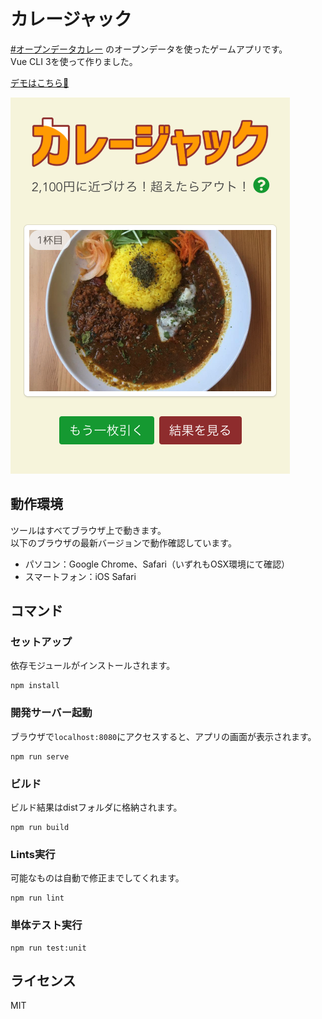 # カレージャック

[#オープンデータカレー](https://www.facebook.com/opendatacurry/) のオープンデータを使ったゲームアプリです。  
Vue CLI 3を使って作りました。

 [デモはこちら🍛](https://curryjack.zzzmisa.com)

![screenshot](./public/screenshot.png)

## 動作環境
ツールはすべてブラウザ上で動きます。  
以下のブラウザの最新バージョンで動作確認しています。
- パソコン：Google Chrome、Safari（いずれもOSX環境にて確認）
- スマートフォン：iOS Safari

## コマンド
### セットアップ
依存モジュールがインストールされます。
```
npm install
```

### 開発サーバー起動
ブラウザで`localhost:8080`にアクセスすると、アプリの画面が表示されます。
```
npm run serve
```

### ビルド
ビルド結果はdistフォルダに格納されます。
```
npm run build
```

### Lints実行
可能なものは自動で修正までしてくれます。
```
npm run lint
```

### 単体テスト実行
```
npm run test:unit
```

## ライセンス
MIT
